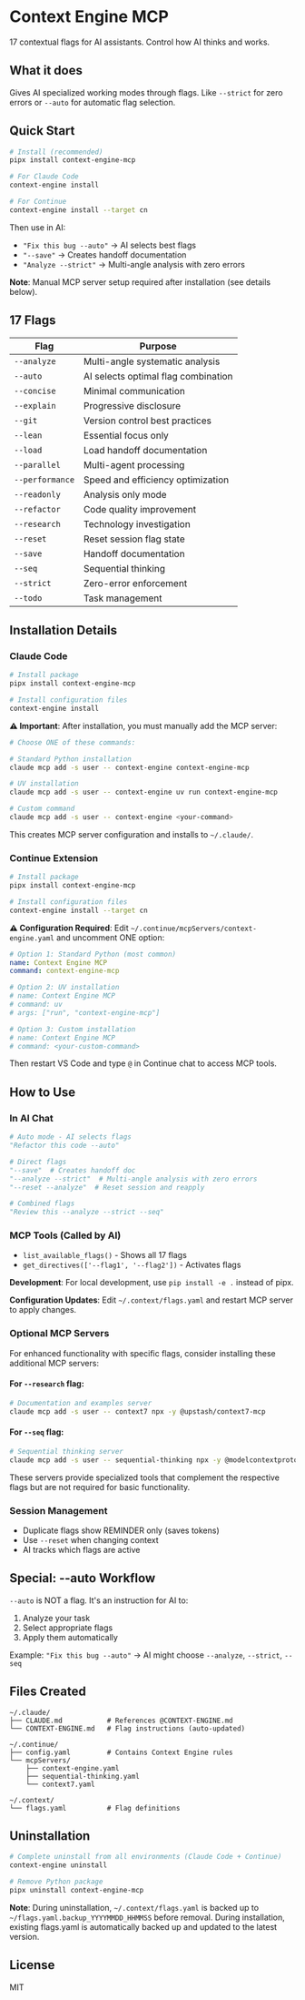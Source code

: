 # Context Engine MCP

17 contextual flags for AI assistants. Control how AI thinks and works.

## What it does

Gives AI specialized working modes through flags. Like `--strict` for zero errors or `--auto` for automatic flag selection.

## Quick Start

```bash
# Install (recommended)
pipx install context-engine-mcp

# For Claude Code
context-engine install

# For Continue 
context-engine install --target cn
```

Then use in AI:
- `"Fix this bug --auto"` → AI selects best flags
- `"--save"` → Creates handoff documentation
- `"Analyze --strict"` → Multi-angle analysis with zero errors

**Note**: Manual MCP server setup required after installation (see details below).

## 17 Flags

| Flag | Purpose |
|------|---------|
| `--analyze` | Multi-angle systematic analysis |
| `--auto` | AI selects optimal flag combination |
| `--concise` | Minimal communication |
| `--explain` | Progressive disclosure |
| `--git` | Version control best practices |
| `--lean` | Essential focus only |
| `--load` | Load handoff documentation |
| `--parallel` | Multi-agent processing |
| `--performance` | Speed and efficiency optimization |
| `--readonly` | Analysis only mode |
| `--refactor` | Code quality improvement |
| `--research` | Technology investigation |
| `--reset` | Reset session flag state |
| `--save` | Handoff documentation |
| `--seq` | Sequential thinking |
| `--strict` | Zero-error enforcement |
| `--todo` | Task management |

## Installation Details

### Claude Code
```bash
# Install package
pipx install context-engine-mcp

# Install configuration files
context-engine install
```

**⚠️ Important**: After installation, you must manually add the MCP server:

```bash
# Choose ONE of these commands:

# Standard Python installation
claude mcp add -s user -- context-engine context-engine-mcp

# UV installation  
claude mcp add -s user -- context-engine uv run context-engine-mcp

# Custom command
claude mcp add -s user -- context-engine <your-command>
```

This creates MCP server configuration and installs to `~/.claude/`.

### Continue Extension  
```bash
# Install package
pipx install context-engine-mcp

# Install configuration files
context-engine install --target cn
```

**⚠️ Configuration Required**: Edit `~/.continue/mcpServers/context-engine.yaml` and uncomment ONE option:

```yaml
# Option 1: Standard Python (most common)
name: Context Engine MCP
command: context-engine-mcp

# Option 2: UV installation  
# name: Context Engine MCP
# command: uv
# args: ["run", "context-engine-mcp"]

# Option 3: Custom installation
# name: Context Engine MCP  
# command: <your-custom-command>
```

Then restart VS Code and type `@` in Continue chat to access MCP tools.

## How to Use

### In AI Chat
```python
# Auto mode - AI selects flags
"Refactor this code --auto"

# Direct flags
"--save"  # Creates handoff doc
"--analyze --strict"  # Multi-angle analysis with zero errors
"--reset --analyze"  # Reset session and reapply

# Combined flags
"Review this --analyze --strict --seq"
```

### MCP Tools (Called by AI)
- `list_available_flags()` - Shows all 17 flags
- `get_directives(['--flag1', '--flag2'])` - Activates flags

**Development**: For local development, use `pip install -e .` instead of pipx.

**Configuration Updates**: Edit `~/.context/flags.yaml` and restart MCP server to apply changes.

### Optional MCP Servers

For enhanced functionality with specific flags, consider installing these additional MCP servers:

#### For `--research` flag:
```bash
# Documentation and examples server
claude mcp add -s user -- context7 npx -y @upstash/context7-mcp
```

#### For `--seq` flag:
```bash
# Sequential thinking server  
claude mcp add -s user -- sequential-thinking npx -y @modelcontextprotocol/server-sequential-thinking
```

These servers provide specialized tools that complement the respective flags but are not required for basic functionality.

### Session Management
- Duplicate flags show REMINDER only (saves tokens)
- Use `--reset` when changing context
- AI tracks which flags are active

## Special: --auto Workflow

`--auto` is NOT a flag. It's an instruction for AI to:
1. Analyze your task
2. Select appropriate flags
3. Apply them automatically

Example: `"Fix this bug --auto"` → AI might choose `--analyze`, `--strict`, `--seq`

## Files Created

```
~/.claude/
├── CLAUDE.md           # References @CONTEXT-ENGINE.md
└── CONTEXT-ENGINE.md   # Flag instructions (auto-updated)

~/.continue/
├── config.yaml         # Contains Context Engine rules
└── mcpServers/
    ├── context-engine.yaml
    ├── sequential-thinking.yaml
    └── context7.yaml

~/.context/
└── flags.yaml          # Flag definitions
```

## Uninstallation

```bash
# Complete uninstall from all environments (Claude Code + Continue)
context-engine uninstall

# Remove Python package
pipx uninstall context-engine-mcp
```

**Note**: During uninstallation, `~/.context/flags.yaml` is backed up to `~/flags.yaml.backup_YYYYMMDD_HHMMSS` before removal. During installation, existing flags.yaml is automatically backed up and updated to the latest version.

## License

MIT